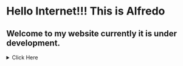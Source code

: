 # Hello Internet!!! This is Alfredo
## Welcome to my website currently it is under development.

<details><summary> Click Here</summary><p>

# testing out a collapsed section

![Image](https://github.com/Alfred00ni/MyWebsite/blob/8520c7d73b1da099c0c0aaca35f85cffe8e618b0/IMG-0367.jpg)


</p>
</details>